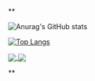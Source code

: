 **

![Anurag's GitHub stats](https://github-readme-stats.vercel.app/api?username=AuthZero&show_icons=true&theme=Gradient)

[![Top Langs](https://github-readme-stats.vercel.app/api/top-langs/?username=AuthZero&theme=radical)](https://github.com/anuraghazra/github-readme-stats)

<a href="https://github.com/anuraghazra/github-readme-stats">
  <img align="center" src="https://github-readme-stats.vercel.app/api/pin/?username=anuraghazra&repo=github-readme-stats" />
</a>
<a href="https://github.com/anuraghazra/convoychat">
  <img align="center" src="https://github-readme-stats.vercel.app/api/pin/?username=anuraghazra&repo=convoychat" />
</a>

**
